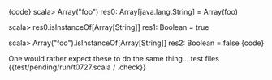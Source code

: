 {code}
scala> Array("foo")
res0: Array[java.lang.String] = Array(foo)

scala> res0.isInstanceOf[Array[String]]
res1: Boolean = true

scala> Array("foo").isInstanceOf[Array[String]]
res2: Boolean = false
{code}

One would rather expect these to do the same thing...
test files {{test/pending/run/t0727.scala / .check}}
